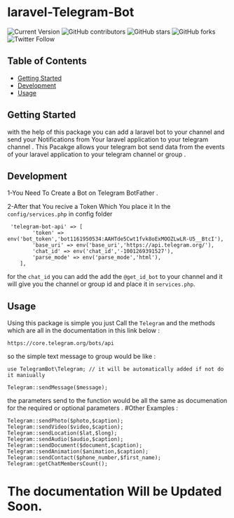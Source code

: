 # laravel-Telegram-Bot
![Current Version](https://img.shields.io/badge/version-v0.1-blue)
![GitHub contributors](https://img.shields.io/github/contributors/madhur-taneja/README-Template)
![GitHub stars](https://img.shields.io/github/stars/farshadff/README-Template?style=social)
![GitHub forks](https://img.shields.io/github/forks/rashadff/README-Template?style=social)
![Twitter Follow](https://img.shields.io/twitter/follow/madhurtaneja2?style=social)


## Table of Contents
- [Getting Started](#getting-started)
- [Development](#development)
- [Usage](#running-the-app)

## Getting Started
with the help of this package you can add a laravel bot to your channel and send your Notifications from Your laravel application to your telegram channel .
This Pacakge allows your telegram bot send data from the events of your laravel application to your telegram channel or group .
## Development

1-You Need To Create a Bot on Telegram BotFather .

2-After that You recive a Token Which You place it In the `config/services.php` in config folder
```
 'telegram-bot-api' => [
        'token' => env('bot_token','bot1161950534:AAHTde5Cwt1fvk8oExMOOZLwLR-U5__BtcI'),
        'base_uri' => env('base_uri','https://api.telegram.org/'),
        'chat_id' => env('chat_id','-1001269391527'),
        'parse_mode' => env('parse_mode','html'),
    ],
```
for the `chat_id` you can add the add the `@get_id_bot` to your channel and it will give you the channel or group id and place it in `services.php`.

## Usage

Using this package is simple you just Call the `Telegram` and the methods which are all in the documentation in this link below :
```
https://core.telegram.org/bots/api
```
so the simple text message to group would be like :
```
use TelegramBot\Telegram; // it will be automatically added if not do it maniually  

Telegram::sendMessage($message);
```
the parameters send to the function would be all the same as documenation for the required or optional parameters .
 #Other Examples :
 ```
Telegram::sendPhoto($photo,$caption);
Telegram::sendVideo($video,$caption);
Telegram::sendLocation($lat,$long);
Telegram::sendAudio($audio,$caption);
Telegram::sendDocument($document,$caption);
Telegram::sendAnimation($animation,$caption);
Telegram::sendContact($phone_number,$first_name);
Telegram::getChatMembersCount();
 ```

# The documentation Will be Updated Soon.
